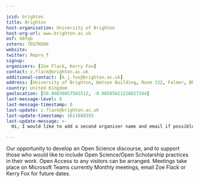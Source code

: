 ```yaml
---

jcid: brighton
title: Brighton
host-organisation: University of Brighton
host-org-url: www.brighton.ac.uk
osf: 68fqb
zotero: 7EU7KK6K
website: 
twitter: Repro_T
signup: 
organisers: [Zoe Flack, Kerry Fox]
contact: z.flack@brighton.ac.uk
additional-contact: [k.j.fox@brighton.ac.uk]
address: [University of Brighton, Watson Building, Room 232, Falmer, BN1 9PH]
country: United Kingdom
geolocation: [50.86036057501512, -0.08505821228027344]
last-message-level: 0
last-message-timestamp: 0
last-update: z.flack@brighton.ac.uk
last-update-timestamp: 1611688355
last-update-message: >-
  Hi, I would like to add a second organiser name and email if possible, and update our bio to monthly meetings

---
```


Our opportunity to develop an Open Science discourse, and to support those who would like to include Open Science/Open Scholarship practices in their work. Open Access to any visitors can be arranged. Meetings take place on Microsoft Teams currently
Monthly meetings, email Zoe Flack or Kerry Fox for future dates.

